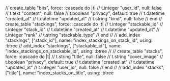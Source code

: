 // create_table "bits", force: :cascade do |t|
//   t.integer  "user_id",                   null: false
//   t.text     "content",                   null: false
//   t.boolean  "privacy",    default: true
//   t.datetime "created_at"
//   t.datetime "updated_at"
//   t.string   "kind",                      null: false
// end
// create_table "stackings", force: :cascade do |t|
//   t.integer  "stackable_id"
//   t.integer  "stack_id"
//   t.datetime "created_at"
//   t.datetime "updated_at"
//   t.integer  "rank"
//   t.string   "stackable_type"
// end
//
// add_index "stackings", ["stack_id"], name: "index_stackings_on_stack_id", using: :btree
// add_index "stackings", ["stackable_id"], name: "index_stackings_on_stackable_id", using: :btree
//
// create_table "stacks", force: :cascade do |t|
//   t.string   "title",                      null: false
//   t.string   "cover_image"
//   t.boolean  "privacy",     default: true
//   t.datetime "created_at"
//   t.datetime "updated_at"
//   t.integer  "user_id",                    null: false
// end
//
// add_index "stacks", ["title"], name: "index_stacks_on_title", using: :btree

